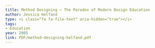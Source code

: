 ```yaml
---
title: Method Designing — The Paradox of Modern Design Education
author: Jessica Helfand
type: <i class="fa fa-file-text" aria-hidden="true"></i>
tags:
- Education
year: 2005
link: PDF/method-designing-helfand.pdf
---
```

